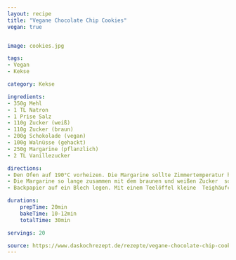 ```yaml
---
layout: recipe
title: "Vegane Chocolate Chip Cookies"
vegan: true


image: cookies.jpg

tags:
- Vegan
- Kekse

category: Kekse

ingredients:
- 350g Mehl
- 1 TL Natron
- 1 Prise Salz
- 110g Zucker (weiß)
- 110g Zucker (braun)
- 200g Schokolade (vegan)
- 100g Walnüsse (gehackt)
- 250g Margarine (pflanzlich)
- 2 TL Vanillezucker

directions:
- Den Ofen auf 190°C vorheizen. Die Margarine sollte Zimmertemperatur haben, damit sie beim Verarbeiten weich ist.
- Die Margarine so lange zusammen mit dem braunen und weißen Zucker  sowie dem Vanillezucker mixen, bis eine cremige Masse entsteht. Mehl,  Natron und Salz in einer separaten Schüssel miteinander vermengen. Im  Anschluss gut mit der Margarine-Zucker-Mischung mixen. Die Schokolade in kleine Stückchen hacken und zusammen mit den gehackten Walnüssen  unterheben.
- Backpapier auf ein Blech legen. Mit einem Teelöffel kleine  Teighäufchen in gleichmäßigen Abständen auf das Backpapier verteilen und leicht platt drücken. Für 10-12 Minuten backen. (Die Kekse sollten  nicht braun werden. Nicht erschrecken, wenn sie noch sehr weich sind  beim Herausnehmen. Nach dem Abkühlen werden sie härter, bleiben aber im Inneren weich.)

durations:
    prepTime: 20min
    bakeTime: 10-12min
    totalTime: 30min

servings: 20

source: https://www.daskochrezept.de/rezepte/vegane-chocolate-chip-cookies_258015.html
---
```

